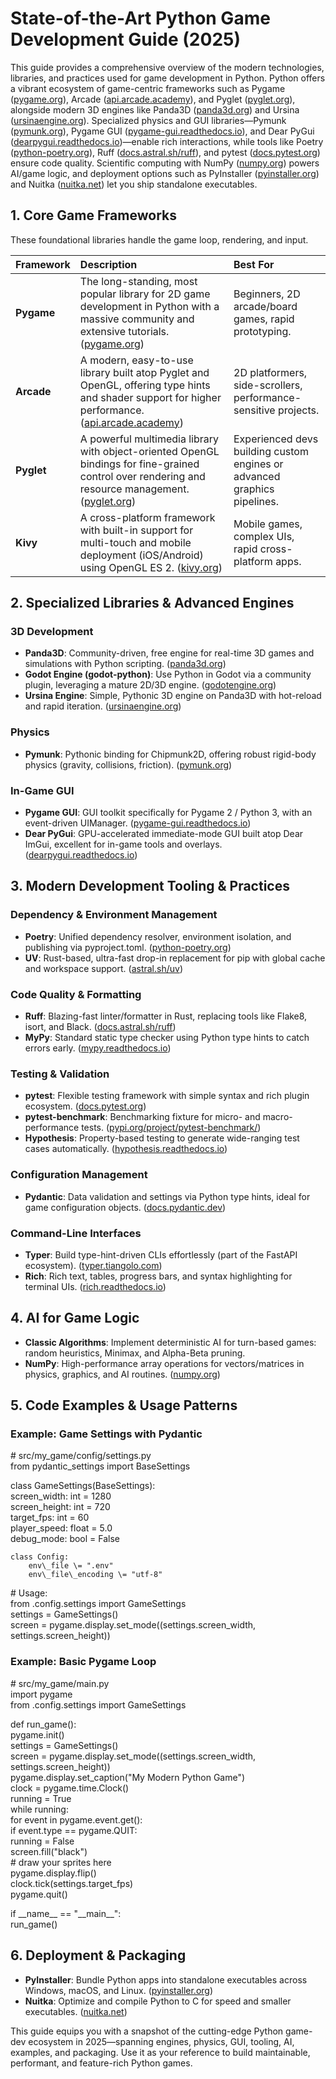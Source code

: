 # **State-of-the-Art Python Game Development Guide (2025)**

This guide provides a comprehensive overview of the modern technologies, libraries, and practices used for game development in Python. Python offers a vibrant ecosystem of game-centric frameworks such as Pygame ([pygame.org](https://www.pygame.org)), Arcade ([api.arcade.academy](https://api.arcade.academy)), and Pyglet ([pyglet.org](https://pyglet.org)), alongside modern 3D engines like Panda3D ([panda3d.org](https://www.panda3d.org)) and Ursina ([ursinaengine.org](https://www.ursinaengine.org)). Specialized physics and GUI libraries—Pymunk ([pymunk.org](http://www.pymunk.org)), Pygame GUI ([pygame-gui.readthedocs.io](https://pygame-gui.readthedocs.io)), and Dear PyGui ([dearpygui.readthedocs.io](https://dearpygui.readthedocs.io))—enable rich interactions, while tools like Poetry ([python-poetry.org](https://python-poetry.org)), Ruff ([docs.astral.sh/ruff](https://docs.astral.sh/ruff)), and pytest ([docs.pytest.org](https://docs.pytest.org)) ensure code quality. Scientific computing with NumPy ([numpy.org](https://numpy.org)) powers AI/game logic, and deployment options such as PyInstaller ([pyinstaller.org](https://pyinstaller.org)) and Nuitka ([nuitka.net](https://nuitka.net)) let you ship standalone executables.

## **1\. Core Game Frameworks**

These foundational libraries handle the game loop, rendering, and input.

| Framework | Description | Best For |
| :---- | :---- | :---- |
| **Pygame** | The long-standing, most popular library for 2D game development in Python with a massive community and extensive tutorials. ([pygame.org](https://www.pygame.org)) | Beginners, 2D arcade/board games, rapid prototyping. |
| **Arcade** | A modern, easy-to-use library built atop Pyglet and OpenGL, offering type hints and shader support for higher performance. ([api.arcade.academy](https://api.arcade.academy)) | 2D platformers, side-scrollers, performance-sensitive projects. |
| **Pyglet** | A powerful multimedia library with object-oriented OpenGL bindings for fine-grained control over rendering and resource management. ([pyglet.org](https://pyglet.org)) | Experienced devs building custom engines or advanced graphics pipelines. |
| **Kivy** | A cross-platform framework with built-in support for multi-touch and mobile deployment (iOS/Android) using OpenGL ES 2\. ([kivy.org](https://kivy.org)) | Mobile games, complex UIs, rapid cross-platform apps. |

## **2\. Specialized Libraries & Advanced Engines**

### **3D Development**

* **Panda3D**: Community-driven, free engine for real-time 3D games and simulations with Python scripting. ([panda3d.org](https://www.panda3d.org))  
* **Godot Engine (godot-python)**: Use Python in Godot via a community plugin, leveraging a mature 2D/3D engine. ([godotengine.org](https://godotengine.org))  
* **Ursina Engine**: Simple, Pythonic 3D engine on Panda3D with hot-reload and rapid iteration. ([ursinaengine.org](https://www.ursinaengine.org))

### **Physics**

* **Pymunk**: Pythonic binding for Chipmunk2D, offering robust rigid-body physics (gravity, collisions, friction). ([pymunk.org](http://www.pymunk.org))

### **In-Game GUI**

* **Pygame GUI**: GUI toolkit specifically for Pygame 2 / Python 3, with an event-driven UIManager. ([pygame-gui.readthedocs.io](https://pygame-gui.readthedocs.io))  
* **Dear PyGui**: GPU-accelerated immediate-mode GUI built atop Dear ImGui, excellent for in-game tools and overlays. ([dearpygui.readthedocs.io](https://dearpygui.readthedocs.io))

## **3\. Modern Development Tooling & Practices**

### **Dependency & Environment Management**

* **Poetry**: Unified dependency resolver, environment isolation, and publishing via pyproject.toml. ([python-poetry.org](https://python-poetry.org))  
* **UV**: Rust-based, ultra-fast drop-in replacement for pip with global cache and workspace support. ([astral.sh/uv](https://astral.sh/uv))

### **Code Quality & Formatting**

* **Ruff**: Blazing-fast linter/formatter in Rust, replacing tools like Flake8, isort, and Black. ([docs.astral.sh/ruff](https://docs.astral.sh/ruff))  
* **MyPy**: Standard static type checker using Python type hints to catch errors early. ([mypy.readthedocs.io](https://mypy.readthedocs.io))

### **Testing & Validation**

* **pytest**: Flexible testing framework with simple syntax and rich plugin ecosystem. ([docs.pytest.org](https://docs.pytest.org))  
* **pytest-benchmark**: Benchmarking fixture for micro- and macro-performance tests. ([pypi.org/project/pytest-benchmark/](https://pypi.org/project/pytest-benchmark/))  
* **Hypothesis**: Property-based testing to generate wide-ranging test cases automatically. ([hypothesis.readthedocs.io](https://hypothesis.readthedocs.io))

### **Configuration Management**

* **Pydantic**: Data validation and settings via Python type hints, ideal for game configuration objects. ([docs.pydantic.dev](https://docs.pydantic.dev))

### **Command-Line Interfaces**

* **Typer**: Build type-hint-driven CLIs effortlessly (part of the FastAPI ecosystem). ([typer.tiangolo.com](https://typer.tiangolo.com))  
* **Rich**: Rich text, tables, progress bars, and syntax highlighting for terminal UIs. ([rich.readthedocs.io](https://rich.readthedocs.io))

## **4\. AI for Game Logic**

* **Classic Algorithms**: Implement deterministic AI for turn-based games: random heuristics, Minimax, and Alpha-Beta pruning.  
* **NumPy**: High-performance array operations for vectors/matrices in physics, graphics, and AI routines. ([numpy.org](https://numpy.org))

## **5\. Code Examples & Usage Patterns**

### **Example: Game Settings with Pydantic**

\# src/my\_game/config/settings.py  
from pydantic\_settings import BaseSettings

class GameSettings(BaseSettings):  
    screen\_width: int \= 1280  
    screen\_height: int \= 720  
    target\_fps: int \= 60  
    player\_speed: float \= 5.0  
    debug\_mode: bool \= False

    class Config:  
        env\_file \= ".env"  
        env\_file\_encoding \= "utf-8"

\# Usage:  
from .config.settings import GameSettings  
settings \= GameSettings()  
screen \= pygame.display.set\_mode((settings.screen\_width, settings.screen\_height))

### **Example: Basic Pygame Loop**

\# src/my\_game/main.py  
import pygame  
from .config.settings import GameSettings

def run\_game():  
    pygame.init()  
    settings \= GameSettings()  
    screen \= pygame.display.set\_mode((settings.screen\_width, settings.screen\_height))  
    pygame.display.set\_caption("My Modern Python Game")  
    clock \= pygame.time.Clock()  
    running \= True  
    while running:  
        for event in pygame.event.get():  
            if event.type \== pygame.QUIT:  
                running \= False  
        screen.fill("black")  
        \# draw your sprites here  
        pygame.display.flip()  
        clock.tick(settings.target\_fps)  
    pygame.quit()

if \_\_name\_\_ \== "\_\_main\_\_":  
    run\_game()

## **6\. Deployment & Packaging**

* **PyInstaller**: Bundle Python apps into standalone executables across Windows, macOS, and Linux. ([pyinstaller.org](https://pyinstaller.org))  
* **Nuitka**: Optimize and compile Python to C for speed and smaller executables. ([nuitka.net](https://nuitka.net))

This guide equips you with a snapshot of the cutting-edge Python game-dev ecosystem in 2025—spanning engines, physics, GUI, tooling, AI, examples, and packaging. Use it as your reference to build maintainable, performant, and feature-rich Python games.